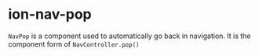 # ion-nav-pop

`NavPop` is a component used to automatically go back in navigation. It is the component form of `NavController.pop()`

